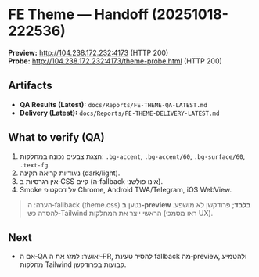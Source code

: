 # FE Theme — Handoff (20251018-222536)

**Preview:** <http://104.238.172.232:4173> (HTTP 200)  
**Probe:**   <http://104.238.172.232:4173/theme-probe.html> (HTTP 200)

## Artifacts
- **QA Results (Latest):** `docs/Reports/FE-THEME-QA-LATEST.md`
- **Delivery (Latest):**  `docs/Reports/FE-THEME-DELIVERY-LATEST.md`

## What to verify (QA)
1) הצגת צבעים נכונה במחלקות: `.bg-accent`, `.bg-accent/60`, `.bg-surface/60`, `.text-fg`.
2) ניגודיות קריאה תקינה (dark/light).
3) אין רגרסיות ב‑CSS קיים (ה‑fallback אינו פולשני).
4) Smoke על דסקטופ Chrome, Android TWA/Telegram, iOS WebView.

> הערה: ה‑fallback (theme.css) נטען **ב‑preview בלבד**; פרודקשן לא מושפע. להסרה כש‑Tailwind הראשי ייצר את המחלקות (ראו מסמכי UX).

## Next
- אם ה‑QA יאושר: למזג את ה‑PR, להסיר טעינת fallback מה‑preview, ולהטמיע מחלקות Tailwind קבועות בפרודקשן.
